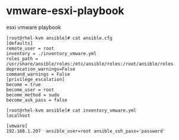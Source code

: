 # vmware-esxi-playbook
esxi vmware playbook

	[root@rhel-kvm ansible]# cat ansible.cfg 
	[defaults]
	remote_user = root 
	inventory = ./inventory_vmware.yml
	roles_path = /usr/share/ansible/roles:/etc/ansible/roles:/root/ansible/roles
	deprecation_warnings=False
	command_warnings = False
	[privilege_escalation]
	become = true
	become_user = root 
	become_method = sudo 
	become_ask_pass = false 

	[root@rhel-kvm ansible]# cat inventory_vmware.yml 
	localhost

	[vmware]
	192.168.1.207  ansible_user=root ansible_ssh_pass='password'

